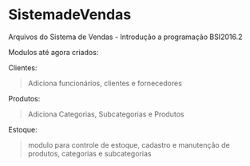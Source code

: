 # SistemadeVendas

Arquivos do Sistema de Vendas - Introdução a programação BSI2016.2

Modulos até agora criados:

Clientes:
  >Adiciona funcionários, clientes e fornecedores

Produtos:
  >Adiciona Categorias, Subcategorias e Produtos
  
Estoque:
  >modulo para controle de estoque, cadastro e manutenção de produtos, categorias e subcategorias
  
  
